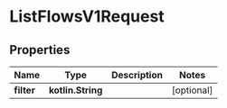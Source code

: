 
# ListFlowsV1Request

## Properties
Name | Type | Description | Notes
------------ | ------------- | ------------- | -------------
**filter** | **kotlin.String** |  |  [optional]



